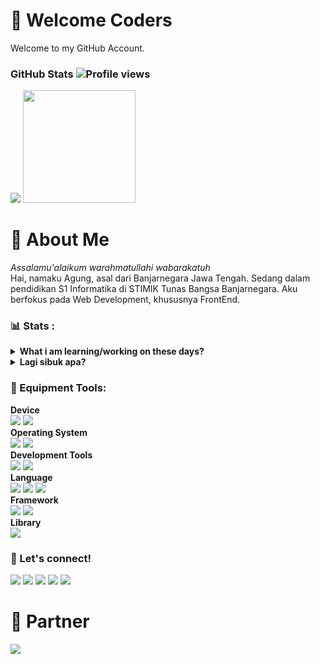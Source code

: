 # 🚦 Welcome Coders
Welcome to my GitHub Account.

### GitHub Stats ![Profile views](https://gpvc.arturio.dev/prazzdev)
<img src="https://github-readme-stats.vercel.app/api?username=prazzdev&hide=contribs,prs&show_icons=true&hide_border=true&title_color=000" />
<img src="https://github-readme-stats.vercel.app/api/top-langs/?username=prazzdev&layout=compact" height=180 />

# 👤 About Me
<i>Assalamu'alaikum warahmatullahi wabarakatuh</i><br>
Hai, namaku Agung, asal dari Banjarnegara Jawa Tengah. Sedang dalam pendidikan S1 Informatika di STIMIK Tunas Bangsa Banjarnegara. Aku berfokus pada Web Development, khususnya FrontEnd.

### 📊 Stats :
<details>
 <summary><strong>What i am learning/working on these days?</strong></summary>
   - 🌱 I’m currently learning JavaScript and all about Web Development. Focus on MERN Stack.</br>
   - 🤨 Interesting with Android Development. Like it. <br>
   - 💬 Ask me about anything.</br>
   - 📫 How to reach me: <a href="mailto:prazzid31@gmail.com">Email me!</a> </br>
 </summary>
</details>
<details>
 <summary><strong>Lagi sibuk apa?</strong></summary>
    - Not yet. secret :v
</details>

### 🧰 Equipment Tools:
  <p>
    <b>Device</b> </br>
    <img src="https://img.shields.io/badge/HP%20Probook%206570b-Laptop-silver?&logo=hp&logoColor=silver" />
    <img src="https://img.shields.io/badge/Redmi%203S-Handphone-orange?&logo=xiaomi&logoColor=orange" /> </br>
    <b>Operating System</b> </br>
    <img src="https://img.shields.io/badge/Linux-OS-yellow?&logo=linux&logoColor=yellow" />
    <img src="https://img.shields.io/badge/Android-OS-green?&logo=android&logoColor=green" /> </br>
    <b>Development Tools</b> </br>
    <img src="https://img.shields.io/badge/Visual%20Studio%20Code-IDE-blue?&logo=visual-studio-code&logoColor=blue" />
    <img src="https://img.shields.io/badge/XAMPP-Web%20Server%20Tools-orange?&logo=xampp&logoColor=orange" /> </br>
    <b>Language</b> </br>
    <img src="https://img.shields.io/badge/Javascript-JS-yellow?&logo=c++&logoColor=yellow" />
    <img src="https://img.shields.io/badge/Javascript-JS-yellow?&logo=javascript&logoColor=yellow" />
    <img src="https://img.shields.io/badge/PHP%20:%20Hepertext%20Preproccessor-PHP-blue?&logo=php&logoColor=blue" /> </br>
    <b>Framework</b> </br>
    <img src="https://img.shields.io/badge/Tailwind-CSS-skyblue?&logo=tailwindcss&logoColor=skyblue" />
    <img src="https://img.shields.io/badge/Bootstrap-CSS-blue?&logo=bootstrap&logoColor=blue" /></br>
    <b>Library</b> </br>
    <img src="https://img.shields.io/badge/React-JS-skyblue?&logo=react&logoColor=skyblue" />
  </p>

### 📱 Let's connect!
<p>
    <a href="https://prazzdev.rf.gd" target="blank"><img src="https://img.shields.io/badge/Website-PRAZZDEV-green" /></a>
    <a href="https://linkedin.com/agungpraz31" target="blank"><img src="https://img.shields.io/badge/Agung_Prasetyo-30302f?style=flat&logo=linkedin" /></a>
    <a href="https://facebook.com/prazzdev" target="blank"><img src="https://img.shields.io/badge/Agung_Prasetyo-30302f?style=flat&logo=facebook" /></a>
    <a href="https://telegram.org/agungpraz31" target="blank"><img src="https://img.shields.io/badge/@agungpraz31-30302f?style=flat&logo=telegram" /></a>
    <a href="https://facebook.com/prazzdevwa.me/6282144424079" target="blank"><img src="https://img.shields.io/badge/Agung_Prasetyo-30302f?style=flat&logo=whatsapp" /></a>
</p>

# 👥 Partner
<a href="https://github.com/dhikaweb7"><img src="https://img.shields.io/badge/Andhika%20Pratama%20Putra-000?style=for-the-badge&logo=github&logoColor=fff" /></a>
